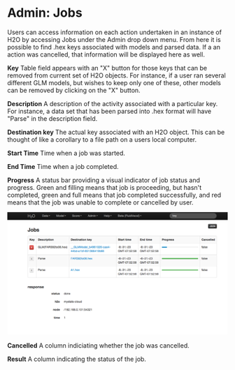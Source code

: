 # Admin: Jobs

Users can access information on each action undertaken in an instance
of H2O by accessing Jobs under the Admin drop down menu. From here it
is possible to find .hex keys associated with models and parsed
data. If a an action was cancelled, that information will be displayed here as
well.


**Key**
Table field appears with an "X" button for those keys
that can be removed from current set of H2O objects.
For instance, if a user ran several different GLM models, but
wishes to keep only one of these, other models can be removed by
clicking on the "X" button.

**Description**
A description of the activity associated with a particular key. For
instance, a data set that has been parsed into .hex format will
have "Parse" in the description field.

**Destination key**
The actual key associated with an H2O object. This can be thought
of like a corollary to a file path on a users local computer.

**Start Time**
Time when a job was started.

**End Time**
Time when a job completed.

**Progress**
A status bar providing a visual indicator of job status and
progress. Green and filling means that job is proceeding, but
hasn't completed, green and full means that job completed
successfully, and red means that the job was unable to complete or
cancelled by user.

![Image](AdminJobs.png)


**Cancelled**
A column indiciating whether the job was cancelled.

**Result**
A column indicating the status of the job.

